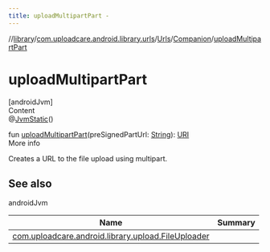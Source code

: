 ```yaml
---
title: uploadMultipartPart -
---
```

//[library](../../../index.md)/[com.uploadcare.android.library.urls](../../index.md)/[Urls](../index.md)/[Companion](index.md)/[uploadMultipartPart](upload-multipart-part.md)



# uploadMultipartPart  
[androidJvm]  
Content  
@[JvmStatic](https://kotlinlang.org/api/latest/jvm/stdlib/kotlin.jvm/-jvm-static/index.html)()  
  
fun [uploadMultipartPart](upload-multipart-part.md)(preSignedPartUrl: [String](https://kotlinlang.org/api/latest/jvm/stdlib/kotlin/-string/index.html)): [URI](https://developer.android.com/reference/kotlin/java/net/URI.html)  
More info  


Creates a URL to the file upload using multipart.



## See also  
  
androidJvm  
  
|  Name|  Summary| 
|---|---|
| <a name="com.uploadcare.android.library.urls/Urls.Companion/uploadMultipartPart/#kotlin.String/PointingToDeclaration/"></a>[com.uploadcare.android.library.upload.FileUploader](../../../com.uploadcare.android.library.upload/-file-uploader/index.md)| <a name="com.uploadcare.android.library.urls/Urls.Companion/uploadMultipartPart/#kotlin.String/PointingToDeclaration/"></a>
  
  



